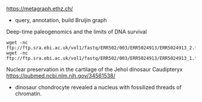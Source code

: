 https://metagraph.ethz.ch/
- query, annotation, build Bruijin graph
  
Deep-time paleogenomics and the limits of DNA survival
```download
wget -nc ftp://ftp.sra.ebi.ac.uk/vol1/fastq/ERR502/003/ERR5024913/ERR5024913_2.fastq.gz
wget -nc ftp://ftp.sra.ebi.ac.uk/vol1/fastq/ERR502/003/ERR5024913/ERR5024913_1.fastq.gz
```

Nuclear preservation in the cartilage of the Jehol dinosaur Caudipteryx https://pubmed.ncbi.nlm.nih.gov/34561538/
- dinosaur chondrocyte revealed a nucleus with fossilized threads of chromatin. 
